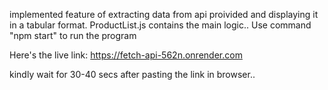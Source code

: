 implemented feature of extracting data from api proivided  and displaying it in a tabular format.
ProductList.js contains the main logic..
Use command "npm start" to run the program

Here's the live link: https://fetch-api-562n.onrender.com

kindly wait for 30-40 secs after pasting the link in browser..
